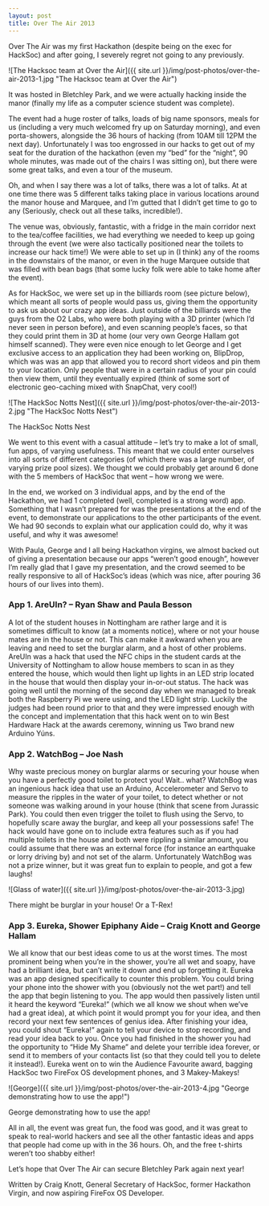 ```yaml
---
layout: post
title: Over The Air 2013
---
```


Over The Air was my first Hackathon (despite being on the exec for HackSoc) and after going, I severely regret not going to any previously. 

![The Hacksoc team at Over the Air]({{ site.url }}/img/post-photos/over-the-air-2013-1.jpg "The Hacksoc team at Over the Air")

It was hosted in Bletchley Park, and we were actually hacking inside the manor (finally my life as a computer science student was complete). 

The event had a huge roster of talks, loads of big name sponsors, meals for us (including a very much welcomed fry up on Saturday morning), and even porta-showers, alongside the 36 hours of hacking (from 10AM till 12PM the next day). Unfortunately I was too engrossed in our hacks to get out of my seat for the duration of the hackathon (even my “bed” for the “night”, 90 whole minutes, was made out of the chairs I was sitting on), but there were some great talks, and even a tour of the museum. 

Oh, and when I say there was a lot of talks, there was a lot of talks. At at one time there was 5 different talks taking place in various locations around the manor house and Marquee, and I’m gutted that I didn’t get time to go to any (Seriously, check out all these talks, incredible!).

The venue was, obviously, fantastic, with a fridge in the main corridor next to the tea/coffee facilities, we had everything we needed to keep up going through the event (we were also tactically positioned near the toilets to increase our hack time!) We were able to set up in (I think) any of the rooms in the downstairs of the manor, or even in the huge Marquee outside that was filled with bean bags (that some lucky folk were able to take home after the event). 

As for HackSoc, we were set up in the billiards room (see picture below), which meant all sorts of people would pass us, giving them the opportunity to ask us about our crazy app ideas. Just outside of the billiards were the guys from the O2 Labs, who were both playing with a 3D printer (which I’d never seen in person before), and even scanning people’s faces, so that they could print them in 3D at home (our very own George Hallam got himself scanned). They were even nice enough to let George and I get exclusive access to an application they had been working on, BlipDrop, which was was an app that allowed you to record short videos and pin them to your location. Only people that were in a certain radius of your pin could then view them, until they eventually expired (think of some sort of electronic geo-caching mixed with SnapChat, very cool!)

![The HackSoc Notts Nest]({{ site.url }}/img/post-photos/over-the-air-2013-2.jpg "The HackSoc Notts Nest")

The HackSoc Notts Nest

We went to this event with a casual attitude – let’s try to make a lot of small, fun apps, of varying usefulness. This meant that we could enter ourselves into all sorts of different categories (of which there was a large number, of varying prize pool sizes). We thought we could probably get around 6 done with the 5 members of HackSoc that went – how wrong we were. 

In the end, we worked on 3 individual apps, and by the end of the Hackathon, we had 1 completed (well, completed is a strong word) app. Something that I wasn’t prepared for was the presentations at the end of the event, to demonstrate our applications to the other participants of the event. We had 90 seconds to explain what our application could do, why it was useful, and why it was awesome! 

With Paula, George and I all being Hackathon virgins, we almost backed out of giving a presentation because our apps “weren’t good enough”, however I’m really glad that I gave my presentation, and the crowd seemed to be really responsive to all of HackSoc’s ideas (which was nice, after pouring 36 hours of our lives into them).
  
  
  
### App 1. AreUIn? – Ryan Shaw and Paula Besson

A lot of the student houses in Nottingham are rather large and it is sometimes difficult to know (at a moments notice), where or not your house mates are in the house or not. 
This can make it awkward when you are leaving and need to set the burglar alarm, and a host of other problems. AreUIn was a hack that used the NFC chips in the student cards at the University of Nottingham to allow house members to scan in as they entered the house, which would then light up lights in an LED strip located in the house that would then display your in-or-out status. 
The hack was going well until the morning of the second day when we managed to break both the Raspberry Pi we were using, and the LED light strip. Luckily the judges had been round prior to that and they were impressed enough with the concept and implementation that this hack went on to win Best Hardware Hack at the awards ceremony, winning us Two brand new Arduino Yúns.


### App 2. WatchBog – Joe Nash

Why waste precious money on burglar alarms or securing your house when you have a perfectly good toilet to protect you! Wait.. what? WatchBog was an ingenious hack idea that use an Arduino, Accelerometer and Servo to measure the ripples in the water of your toilet, to detect whether or not someone was walking around in your house (think that scene from Jurassic Park). 
You could then even trigger the toilet to flush using the Servo, to hopefully scare away the burglar, and keep all your possessions safe! The hack would have gone on to include extra features such as if you had multiple toilets in the house and both were rippling a similar amount, you could assume that there was an external force (for instance an earthquake or lorry driving by) and not set of the alarm. 
Unfortunately WatchBog was not a prize winner, but it was great fun to explain to people, and got a few laughs!

![Glass of water]({{ site.url }}/img/post-photos/over-the-air-2013-3.jpg)

There might be burglar in your house! Or a T-Rex!

### App 3. Eureka, Shower Epiphany Aide – Craig Knott and George Hallam

We all know that our best ideas come to us at the worst times. The most prominent being when you’re in the shower, you’re all wet and soapy, have had a brilliant idea, but can’t write it down and end up forgetting it. Eureka was an app designed specifically to counter this problem. You could bring your phone into the shower with you (obviously not the wet part!) and tell the app that begin listening to you. 
The app would then passively listen until it heard the keyword “Eureka!” (which we all know we shout when we’ve had a great idea), at which point it would prompt you for your idea, and then record your next few sentences of genius idea. After finishing your idea, you could shout “Eureka!” again to tell your device to stop recording, and read your idea back to you. 
Once you had finished in the shower you had the opportunity to “Hide My Shame” and delete your terrible idea forever, or send it to members of your contacts list (so that they could tell you to delete it instead!). Eureka went on to win the Audience Favourite award, bagging HackSoc two FireFox OS development phones, and 3 Makey-Makeys!


![George]({{ site.url }}/img/post-photos/over-the-air-2013-4.jpg "George demonstrating how to use the app!")

George demonstrating how to use the app!

All in all, the event was great fun, the food was good, and it was great to speak to real-world hackers and see all the other fantastic ideas and apps that people had come up with in the 36 hours. 
Oh, and the free t-shirts weren’t too shabby either!

Let’s hope that Over The Air can secure Bletchley Park again next year!

Written by Craig Knott, General Secretary of HackSoc, former Hackathon Virgin, and now aspiring FireFox OS Developer.
